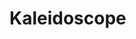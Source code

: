 # Kaleidoscope

<script src="../../processing.min.js"></script>
<canvas data-processing-sources="Kaleidoscope.pde"></canvas>
